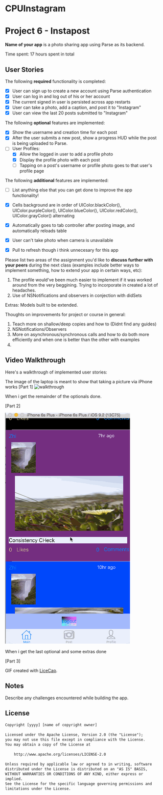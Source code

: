 # CPUInstagram
# Project 6 - Instapost

**Name of your app** is a photo sharing app using Parse as its backend.

Time spent: 17 hours spent in total

## User Stories

The following **required** functionality is completed:

- [x] User can sign up to create a new account using Parse authentication
- [x] User can log in and log out of his or her account
- [x] The current signed in user is persisted across app restarts
- [x] User can take a photo, add a caption, and post it to "Instagram"
- [x] User can view the last 20 posts submitted to "Instagram"

The following **optional** features are implemented:

- [x] Show the username and creation time for each post
- [x] After the user submits a new post, show a progress HUD while the post is being uploaded to Parse.
- [ ] User Profiles:
   - [x] Allow the logged in user to add a profile photo
   - [x] Display the profile photo with each post
   - [ ] Tapping on a post's username or profile photo goes to that user's profile page

The following **additional** features are implemented:

- [ ] List anything else that you can get done to improve the app functionality!
- [x] Cells background are in order of UIColor.blackColor(), UIColor.purpleColor(), UIColor.blueColor(), UIColor.redColor(), UIColor.grayColor() alternating
- [x] Automatically goes to tab controller after posting image, and automatically reloads table
- [x] User can't take photo when camera is unavailable
- [x] Pull to refresh though i think unnecesary for this app


Please list two areas of the assignment you'd like to **discuss further with your peers** during the next class (examples include better ways to implement something, how to extend your app in certain ways, etc):

1. The profile would've been much easier to implement if it was worked around from the very beggining. Trying to incorporate in created a lot of headaches.
2. Use of NSNotifications and observers in conjection with didSets

Extras:
Models built to be extended.

Thoughts on improvements for project or course in general:
1. Teach more on shallow/deep copies and how to (Didnt find any guides)
2. NSNotifications/Observers
3. More on asynchronous/synchronous calls and how to do both more efficiently and when one is better than the other with examples
4. 


## Video Walkthrough 

Here's a walkthrough of implemented user stories:

The image of the laptop is meant to show that taking a picture via iPhone works
[Part 1]
![walkthrough](Instapostv1.0.gif)


When i get the remainder of the optionals done.

[Part 2]

![walkthrough](Instapostv2.0.gif)


When i get the last optional and some extras done

[Part 3]

GIF created with [LiceCap](http://www.cockos.com/licecap/).

## Notes

Describe any challenges encountered while building the app.

## License

    Copyright [yyyy] [name of copyright owner]

    Licensed under the Apache License, Version 2.0 (the "License");
    you may not use this file except in compliance with the License.
    You may obtain a copy of the License at

        http://www.apache.org/licenses/LICENSE-2.0

    Unless required by applicable law or agreed to in writing, software
    distributed under the License is distributed on an "AS IS" BASIS,
    WITHOUT WARRANTIES OR CONDITIONS OF ANY KIND, either express or implied.
    See the License for the specific language governing permissions and
    limitations under the License.
